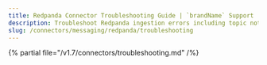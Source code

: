```yaml
---
title: Redpanda Connector Troubleshooting Guide | `brandName` Support
description: Troubleshoot Redpanda ingestion errors including topic not found, schema mismatch, or token failures.
slug: /connectors/messaging/redpanda/troubleshooting
---
```


{% partial file="/v1.7/connectors/troubleshooting.md" /%}
